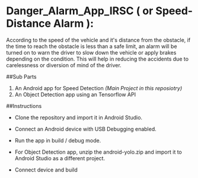 # Danger_Alarm_App_IRSC ( or Speed-Distance Alarm ):

According to the speed of the vehicle and it's distance from the obstacle, if the time to reach the obstacle is less than a safe limit, an alarm will be turned on to warn the driver to slow down the vehicle or apply brakes depending on the condition.
This will help in reducing the accidents due to carelessness or diversion of mind of the driver.

##Sub Parts

1. An Android app for Speed Detection *(Main Project in this reposiotry)*
2. An Object Detection app using an Tensorflow API

##Instructions

* Clone the repository and  import it in Android Studio.
* Connect an Android device with USB Debugging enabled.
* Run the app in build / debug mode.

* For Object Detection app, unzip the android-yolo.zip and import it to Android Studio as a different project.
* Connect device and build

